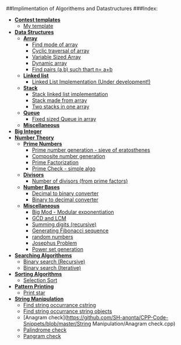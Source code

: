 ##Implimentation of Algorithems and Datastructures
###Index:


+ [**Contest templates**](https://github.com/SH-anonta/CPP-Code-Snippets/tree/master/Contest%20%20templates)
	- [My template](https://github.com/SH-anonta/CPP-Code-Snippets/blob/master/Contest%20%20templates/My%20template.cpp)
+ [**Data Structures**](https://github.com/SH-anonta/CPP-Code-Snippets/tree/master/Data%20Structures)
	* [**Array**](https://github.com/SH-anonta/CPP-Code-Snippets/tree/master/Data%20Structures/Array)
		- [Find mode of array](https://github.com/SH-anonta/CPP-Code-Snippets/blob/master/Data%20Structures/Array/Find%20mode%20of%20array.cpp)
		- [Cyclic traversal of array](https://github.com/SH-anonta/CPP-Code-Snippets/blob/master/Data%20Structures/Array/Cyclic%20traversal%20of%20array.cpp)
		- [Variable Sized Array](https://github.com/SH-anonta/CPP-Code-Snippets/blob/master/Data%20Structures/Array/Variable%20Sized%20Array.cpp)
		- [Dynamic array](https://github.com/SH-anonta/CPP-Code-Snippets/blob/master/Data%20Structures/Array/Dynamic%20array.cpp)
		- [Find pairs (a,b) such thart n= a+b](https://github.com/SH-anonta/CPP-Code-Snippets/blob/master/Data%20Structures/Array/Find%20pairs%20(a%2Cb)%20such%20thart%20n%3D%20a%2Bb.cpp)
	* [**Linked list**](https://github.com/SH-anonta/CPP-Code-Snippets/tree/master/Data%20Structures/Linked%20List)
		- [Linked List Implementation (Under development!)](https://github.com/SH-anonta/CPP-Code-Snippets/blob/master/Data%20Structures/Linked%20List/Linked%20List%20Implementation.cpp)
	* [**Stack**](https://github.com/SH-anonta/CPP-Code-Snippets/tree/master/Data%20Structures/Stack)
		- [Stack linked list implementation](https://github.com/SH-anonta/CPP-Code-Snippets/blob/master/Data%20Structures/Stack/Stack%20linked%20list%20implementation.cpp)
		- [Stack made from array](https://github.com/SH-anonta/CPP-Code-Snippets/blob/master/Data%20Structures/Stack/Stack%20made%20from%20array.cpp)
		- [Two stacks in one array](https://github.com/SH-anonta/CPP-Code-Snippets/blob/master/Data%20Structures/Stack/Two%20stacks%20in%20one%20array.cpp)
	* [**Queue**](https://github.com/SH-anonta/CPP-Code-Snippets/tree/master/Data%20Structures/Queue)
		- [Fixed sized Queue in array](https://github.com/SH-anonta/CPP-Code-Snippets/blob/master/Data%20Structures/Queue/Fixed%20sized%20Queue%20in%20array.cpp)
	* [**Miscellaneous**](https://github.com/SH-anonta/CPP-Code-Snippets/tree/master/Data%20Structures/Miscellaneous)
+ [**Big Integer**](https://github.com/SH-anonta/CPP-Code-Snippets/tree/master/Big%20Integer)
+ [**Number Theory**](https://github.com/SH-anonta/CPP-Code-Snippets/tree/master/Number%20Theory)
	* [**Prime Numbers**](https://github.com/SH-anonta/CPP-Code-Snippets/tree/master/Number%20Theory/Prime%20Numbers)
    	- [Prime number generation - sieve of eratosthenes](https://github.com/SH-anonta/CPP-Code-Snippets/blob/master/Number%20Theory/Prime%20Numbers/Prime%20number%20generation%20-%20sieve%20of%20eratosthenes.cpp)
    	- [Composite number generation](https://github.com/SH-anonta/CPP-Code-Snippets/blob/master/Number%20Theory/Prime%20Numbers/Composite%20number%20generation.cpp)
    	- [Prime Factorization](https://github.com/SH-anonta/CPP-Code-Snippets/blob/master/Number%20Theory/Prime%20Numbers/Prime%20Factorization.cpp)
    	- [Prime Check - simple algo](https://github.com/SH-anonta/CPP-Code-Snippets/blob/master/Number%20Theory/Prime%20Numbers/Prime%20check%20-%20simple%20algo.cpp)
    * [**Divisors**](https://github.com/SH-anonta/CPP-Code-Snippets/tree/master/Number%20Theory/Divisors)
    	- [Number of divisors (from prime factors)](https://github.com/SH-anonta/CPP-Code-Snippets/blob/master/Number%20Theory/Divisors/Number%20of%20divisors%20(from%20prime%20factors).cpp)
    * [**Number Bases**](https://github.com/SH-anonta/CPP-Code-Snippets/tree/master/Number%20Theory/Number%20Bases)
    	- [Decimal to binary converter](https://github.com/SH-anonta/CPP-Code-Snippets/blob/master/Number%20Theory/Number%20Bases/Decimal%20to%20binary%20converter.cpp)
    	- [Binary to decimal converter](https://github.com/SH-anonta/CPP-Code-Snippets/blob/master/Number%20Theory/Number%20Bases/Binary%20to%20decimal%20converter.cpp)
	* [**Miscellaneous**](https://github.com/SH-anonta/CPP-Code-Snippets/tree/master/Number%20Theory/Miscellaneous)
		- [Big Mod - Modular exponentiation](https://github.com/SH-anonta/CPP-Code-Snippets/blob/master/Number%20Theory/Miscellaneous/Big%20Mod%20-%20Modular%20exponentiation.cpp)
		- [GCD and LCM](https://github.com/SH-anonta/CPP-Code-Snippets/blob/master/Number%20Theory/Miscellaneous/GCD%20and%20LCM.cpp)
		- [Summing digits (recursive)](https://github.com/SH-anonta/CPP-Code-Snippets/blob/master/Number%20Theory/Miscellaneous/Summing%20digits%20(recursive).cpp)
		- [Generating Fibonacci sequence](https://github.com/SH-anonta/CPP-Code-Snippets/blob/master/Number%20Theory/Miscellaneous/Generating%20Fibonacci%20sequence.cpp)
		- [random numbers](https://github.com/SH-anonta/CPP-Code-Snippets/blob/master/Number%20Theory/Miscellaneous/random%20numbers.cpp)
		- [Josephus Problem](https://github.com/SH-anonta/CPP-Code-Snippets/blob/master/Number%20Theory/Miscellaneous/Josephus%20Problem.cpp)
		- [Power set generation](https://github.com/SH-anonta/CPP-Code-Snippets/blob/master/Number%20Theory/Miscellaneous/Power%20set%20generation.cpp)
+ [**Searching Algorithems**](https://github.com/SH-anonta/CPP-Code-Snippets/tree/master/Searching%20Algorithems)
	- [Binary search (Recursive)](https://github.com/SH-anonta/CPP-Code-Snippets/blob/master/Searching%20Algorithems/Binary%20search%20(Recursive).cpp)
	- [Binary search (Iterative)](https://github.com/SH-anonta/CPP-Code-Snippets/blob/master/Searching%20Algorithems/Binary%20search%20(Iterative).cpp)
+ [**Sorting Algorithms**](https://github.com/SH-anonta/CPP-Code-Snippets/tree/master/Sorting%20Algorithems)
	- [Selection Sort](https://github.com/SH-anonta/CPP-Code-Snippets/blob/master/Sorting%20Algorithems/Selection%20Sort.cpp)
+ [**Pattern Printing**](https://github.com/SH-anonta/CPP-Code-Snippets/tree/master/Pattern%20Printing)
  - [Print star](https://github.com/SH-anonta/CPP-Code-Snippets/blob/master/Pattern%20Printing/Print%20star.cpp)
+ [**String Manipulation**](https://github.com/SH-anonta/CPP-Code-Snippets/tree/master/String%20Manipulation)
  - [Find string occurrance cstring](https://github.com/SH-anonta/CPP-Code-Snippets/blob/master/String%20Manipulation/Find%20string%20occurrance%20cstring.cpp)
  - [Find string occurrance string objects](https://github.com/SH-anonta/CPP-Code-Snippets/blob/master/String%20Manipulation/Find%20string%20occurrance%20string%20objects.cpp)
  - [Anagram check](https://github.com/SH-anonta/CPP-Code-Snippets/blob/master/String Manipulation/Anagram check.cpp)
  - [Palindrome check](https://github.com/SH-anonta/CPP-Code-Snippets/blob/master/String%20Manipulation/Palindrome%20check.cpp)
  - [Pangram check](https://github.com/SH-anonta/CPP-Code-Snippets/blob/master/String%20Manipulation/Pangram%20check.cpp)
  